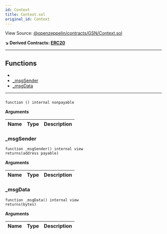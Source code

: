 ```yaml
---
id: Context
title: Context.sol
original_id: Context
---
```


View Source: [@openzeppelin/contracts/GSN/Context.sol](https://github.com/statechannels/monorepo/tree/master/packages/nitro-protocol/@openzeppelin/contracts/GSN/Context.sol)

**↘ Derived Contracts: [ERC20](ERC20.md)**

---

## Functions

- [](#)
- [_msgSender](#_msgsender)
- [_msgData](#_msgdata)

---

### 

```solidity
function () internal nonpayable
```

**Arguments**

| Name        | Type           | Description  |
| ------------- |------------- | -----|

### _msgSender

```solidity
function _msgSender() internal view
returns(address payable)
```

**Arguments**

| Name        | Type           | Description  |
| ------------- |------------- | -----|

### _msgData

```solidity
function _msgData() internal view
returns(bytes)
```

**Arguments**

| Name        | Type           | Description  |
| ------------- |------------- | -----|

